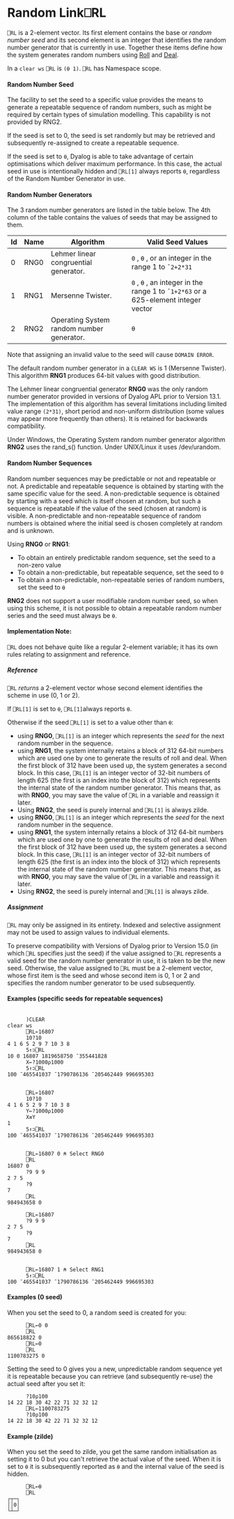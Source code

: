 




<h1 class="heading"><span class="name">Random Link</span><span class="command">⎕RL</span></h1>

`⎕RL` is a 2-element vector. Its first element contains the  base or *random number seed* and its second element is an integer that identifies the random number generator that is currently  in use. Together these items define how the system generates random numbers using [Roll](../../../primitive-functions/primitive-functions-a-z/primitive-functions-a-z/roll.md) and [Deal](../../../primitive-functions/primitive-functions-a-z/primitive-functions-a-z/deal.md).


In a `clear ws` `⎕RL` is `(⍬ 1)`. `⎕RL` has Namespace scope.


#### Random Number Seed


The facility to set the seed to a specific value provides the means to generate a repeatable sequence of random numbers, such as might be required by certain types of simulation modelling. This capability is not provided by RNG2.


If the seed is set to 0, the seed is set randomly but may be retrieved and subsequently re-assigned to create a repeatable sequence.


If the seed is set to `⍬`, Dyalog is able to take advantage of certain optimisations which deliver maximum performance. In this case, the actual seed in use is intentionally hidden and `⎕RL[1]` always reports `⍬`, regardless of the Random Number Generator in use.

#### Random Number Generators


The 3 random number generators are listed in the table below. The 4th column of the table contains the values of seeds that may be assigned to them.

| Id | Name | Algorithm | Valid Seed Values |
| --- | --- | --- | ---  |
| 0 | RNG0 | Lehmer linear congruential generator. | `0` , `⍬` , or an integer in the range 1 to `¯2+2*31` |
| 1 | RNG1 | Mersenne Twister. | `0` , `⍬` , an integer in the range 1 to `¯1+2*63` or a 625-element integer vector |
| 2 | RNG2 | Operating System random number generator. | `⍬` |


Note that assigning an invalid value to the seed will cause `DOMAIN ERROR`.


The default random number generator in a `CLEAR WS` is 1 (Mersenne Twister). This algorithm **RNG1** produces 64-bit values with good distribution.


The Lehmer linear congruential generator **RNG0** was the only random number generator provided in versions of Dyalog APL prior to Version 13.1. The implementation of this algorithm has several limitations including limited value range `(2*31)`, short period and non-uniform distribution (some values may appear more frequently than others). It is retained for backwards compatibility.


Under Windows, the Operating System random number generator algorithm **RNG2** uses the rand_s() function. Under UNIX/Linux it uses /dev/urandom.

#### Random Number Sequences


Random number sequences may be predictable or not and  repeatable or not. A predictable and repeatable sequence is obtained by starting with the same specific value for the seed. A non-predictable sequence is obtained by starting with a seed which is itself chosen at random, but such a sequence is repeatable if the value of the seed (chosen at random) is visible. A non-predictable and non-repeatable sequence of random numbers is obtained where the initial seed is chosen completely at random and is unknown.


Using **RNG0** or **RNG1**:

- To obtain  an entirely predictable random sequence, set the seed to a non-zero value
- To obtain a non-predictable, but repeatable sequence, set the seed to `0`
- To obtain a non-predictable, non-repeatable series of random numbers, set the seed to `⍬`

**RNG2** does not support a user modifiable random number seed, so when using this scheme, it is not possible to obtain a repeatable random number series and the seed must always be `⍬`.

#### Implementation Note:


`⎕RL` does not behave quite like a regular 2-element variable; it has its own rules relating to assignment and reference.

##### Reference


`⎕RL` *returns* a 2-element vector whose second element identifies the scheme in use (0, 1 or 2).


If  `⎕RL[1]` is set to `⍬`,  `⎕RL[1]`always reports `⍬`.



Otherwise if the seed `⎕RL[1]` is set to a value other than `⍬`:

- using **RNG0**, `⎕RL[1]` is an integer which  represents the *seed* for the next random number in the sequence.
- using **RNG1**, the system internally retains a block of 312 64-bit numbers which are used one by one to generate the results of roll and deal. When the first block of 312 have been used up, the system generates a second block. In this case, `⎕RL[1]` is an integer vector of 32-bit numbers of length 625 (the first is an index into the block of 312) which represents the internal state of the random number generator. This means that, as with **RNG0**, you may save the value of  `⎕RL` in a variable and reassign it later.
- Using **RNG2**, the seed is purely internal and `⎕RL[1]` is always zilde.
- using **RNG0**, `⎕RL[1]` is an integer which  represents the *seed* for the next random number in the sequence.
- using **RNG1**, the system internally retains a block of 312 64-bit numbers which are used one by one to generate the results of roll and deal. When the first block of 312 have been used up, the system generates a second block. In this case, `⎕RL[1]` is an integer vector of 32-bit numbers of length 625 (the first is an index into the block of 312) which represents the internal state of the random number generator. This means that, as with **RNG0**, you may save the value of  `⎕RL` in a variable and reassign it later.
- Using **RNG2**, the seed is purely internal and `⎕RL[1]` is always zilde.

##### Assignment


`⎕RL` may only be assigned in its entirety. Indexed and selective assignment may not be used to assign values to individual elements.


To preserve compatibility with Versions of Dyalog prior to Version 15.0 (in which `⎕RL` specifies just the seed) if the value assigned to `⎕RL` represents a valid seed for the random number generator in use, it is taken to be the new seed. Otherwise, the value assigned to `⎕RL` must be a 2-element vector, whose first item is the seed and whose second item is 0, 1 or 2 and specifies the random number generator to be used subsequently.

#### Examples (specific seeds for repeatable sequences)
```apl

      )CLEAR
clear ws
      ⎕RL←16807 
      10?10      
4 1 6 5 2 9 7 10 3 8
      5↑⊃⎕RL       
10 0 16807 1819658750 ¯355441828
      X←?1000⍴1000 
      5↑⊃⎕RL       
100 ¯465541037 ¯1790786136 ¯205462449 996695303
```
```apl

      ⎕RL←16807
      10?10      
4 1 6 5 2 9 7 10 3 8
      Y←?1000⍴1000 
      X≡Y
1
      5↑⊃⎕RL       
100 ¯465541037 ¯1790786136 ¯205462449 996695303  
```
```apl

      ⎕RL←16807 0 ⍝ Select RNG0
      ⎕RL
16807 0
      ?9 9 9
2 7 5
      ?9
7
      ⎕RL
984943658 0

      ⎕RL←16807
      ?9 9 9
2 7 5
      ?9
7
      ⎕RL
984943658 0
```
```apl

      ⎕RL←16807 1 ⍝ Select RNG1
      5↑⊃⎕RL
100 ¯465541037 ¯1790786136 ¯205462449 996695303

```

#### Examples (0 seed)


When you set the seed to 0, a random seed is created for you:
```apl
      ⎕RL←0 0
      ⎕RL
865618822 0
      ⎕RL←0
      ⎕RL
1100783275 0
```


Setting the seed to 0 gives you a new, unpredictable random sequence yet it is repeatable because you can retrieve (and subsequently re-use) the actual seed after you set it:
```apl
      ?10⍴100
14 22 18 30 42 22 71 32 32 12
      ⎕RL←1100783275
      ?10⍴100
14 22 18 30 42 22 71 32 32 12
```

#### Example (zilde)


When you set the seed to zilde, you get the same random initialisation as setting it to 0 but you can't retrieve the actual value of the seed. When it is  set to `⍬` it is subsequently reported as `⍬` and the internal value of the seed is hidden.
```apl
      ⎕RL←⍬
      ⎕RL
┌┬─┐
││0│
└┴─┘
```



